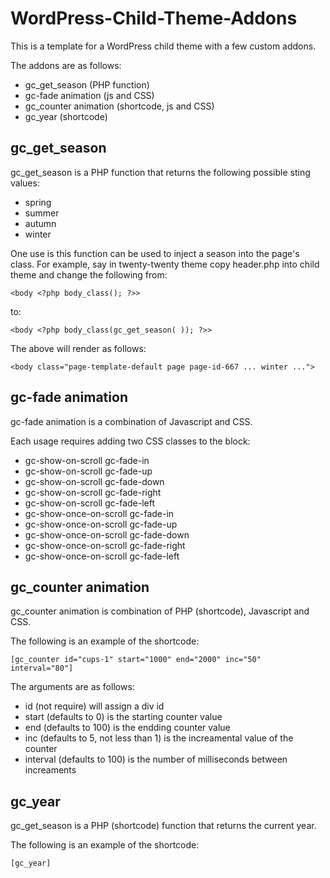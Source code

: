# WordPress-Child-Theme-Addons

This is a template for a WordPress child theme with a few custom addons.

The addons are as follows:
- gc_get_season (PHP function)
- gc-fade animation (js and CSS)
- gc_counter animation (shortcode, js and CSS)
- gc_year (shortcode)

## gc_get_season

gc_get_season is a PHP function that returns the following possible sting values:
- spring
- summer
- autumn
- winter

One use is this function can be used to inject a season into the page's class.  For example, say in twenty-twenty theme copy header.php into child theme and change the following from:

`<body <?php body_class(); ?>>`

to:

`<body <?php body_class(gc_get_season( )); ?>>`

The above will render as follows:

`<body class="page-template-default page page-id-667 ... winter ...">`

## gc-fade animation

gc-fade animation is a combination of Javascript and CSS.

Each usage requires adding two CSS classes to the block:

- gc-show-on-scroll gc-fade-in
- gc-show-on-scroll gc-fade-up
- gc-show-on-scroll gc-fade-down
- gc-show-on-scroll gc-fade-right
- gc-show-on-scroll gc-fade-left
- gc-show-once-on-scroll gc-fade-in
- gc-show-once-on-scroll gc-fade-up
- gc-show-once-on-scroll gc-fade-down
- gc-show-once-on-scroll gc-fade-right
- gc-show-once-on-scroll gc-fade-left

## gc_counter animation

gc_counter animation is combination of PHP (shortcode), Javascript and CSS.

The following is an example of the shortcode:

`[gc_counter id="cups-1" start="1000" end="2000" inc="50" interval="80"]`

The arguments are as follows:
- id    (not require) will assign a div id
- start (defaults to 0) is the starting counter value
- end   (defaults to 100) is the endding counter value
- inc   (defaults to 5, not less than 1) is the increamental value of the counter
- interval  (defaults to 100) is the number of milliseconds between increaments

## gc_year

gc_get_season is a PHP (shortcode) function that returns the current year.

The following is an example of the shortcode:

`[gc_year]`
